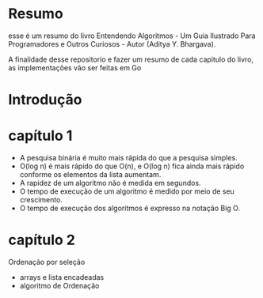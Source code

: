# Resumo

esse é um resumo do livro Entendendo Algoritmos - Um Guia Ilustrado Para Programadores e Outros Curiosos - Autor (Aditya Y. Bhargava).

A finalidade desse repositorio e fazer um resumo de cada capitulo do livro, as implementações vão ser feitas em Go


# Introdução

# capítulo 1

- A pesquisa binária é muito mais rápida do que a pesquisa simples.
- O(log n) é mais rápido do que O(n), e O(log n) fica ainda mais rápido
conforme os elementos da lista aumentam.
- A rapidez de um algoritmo não é medida em segundos.
- O tempo de execução de um algoritmo é medido por meio de seu crescimento.
- O tempo de execução dos algoritmos é expresso na notação Big O.

# capítulo 2

Ordenação por seleção

- arrays e lista encadeadas
- algoritmo de Ordenação




